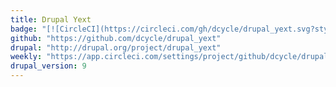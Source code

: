 ```yaml
---
title: Drupal Yext
badge: "[![CircleCI](https://circleci.com/gh/dcycle/drupal_yext.svg?style=svg)](https://circleci.com/gh/dcycle/drupal_yext)"
github: "https://github.com/dcycle/drupal_yext"
drupal: "http://drupal.org/project/drupal_yext"
weekly: "https://app.circleci.com/settings/project/github/dcycle/drupal_yext/triggers"
drupal_version: 9
---
```

